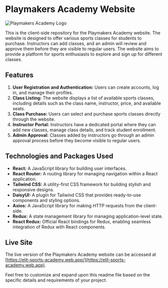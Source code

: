 # Playmakers Academy Website

![Playmakers Academy Logo](https://i.ibb.co/ZhDP0qm/playmark-logo-final.png)

This is the client-side repository for the Playmakers Academy website. The website is designed to offer various sports classes for students to purchase. Instructors can add classes, and an admin will review and approve them before they are visible to regular users. The website aims to provide a platform for sports enthusiasts to explore and sign up for different classes.

## Features

1. **User Registration and Authentication:** Users can create accounts, log in, and manage their profiles.
2. **Class Listing:** The website displays a list of available sports classes, including details such as the class name, instructor, price, and available seats.
3. **Class Purchase:** Users can select and purchase sports classes directly through the website.
4. **Instructor Portal:** Instructors have a dedicated portal where they can add new classes, manage class details, and track student enrollment.
5. **Admin Approval:** Classes added by instructors go through an admin approval process before they become visible to regular users.

## Technologies and Packages Used

- **React:** A JavaScript library for building user interfaces.
- **React Router:** A routing library for managing navigation within a React application.
- **Tailwind CSS:** A utility-first CSS framework for building stylish and responsive designs.
- **DaisyUI:** A plugin for Tailwind CSS that provides ready-to-use components and styling options.
- **Axios:** A JavaScript library for making HTTP requests from the client-side.
- **Redux:** A state management library for managing application-level state.
- **React Redux:** Official React bindings for Redux, enabling seamless integration of Redux with React components.

## Live Site

The live version of the Playmakers Academy website can be accessed at [https://elit-sports-academy.web.app/](https://elit-sports-academy.web.app).

Feel free to customize and expand upon this readme file based on the specific details and requirements of your project.
